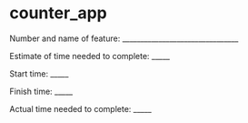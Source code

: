 # counter_app

Number and name of feature: ________________________________

Estimate of time needed to complete: _____

Start time: _____

Finish time: _____

Actual time needed to complete: _____